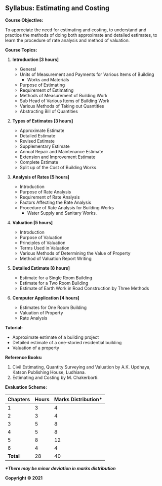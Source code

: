 ## Syllabus: Estimating and Costing

**Course Objective:**

To appreciate the need for estimating and costing, to understand and practice the methods of doing both approximate and detailed estimates, to learn the procedure of rate analysis and method of valuation.

**Course Topics:**

1. **Introduction [3 hours]**
   - General
   - Units of Measurement and Payments for Various Items of Building 
     - Works and Materials
   - Purpose of Estimating
   - Requirement of Estimating
   - Methods of Measurement of Building Work
   - Sub Head of Various Items of Building Work
   - Various Methods of Taking out Quantities
   - Abstracting Bill of Quantities

2. **Types of Estimates [3 hours]**
   - Approximate Estimate
   - Detailed Estimate
   - Revised Estimate
   - Supplementary Estimate
   - Annual Repair and Maintenance Estimate
   - Extension and Improvement Estimate
   - Complete Estimate
   - Split up of the Cost of Building Works

3. **Analysis of Rates [5 hours]**
   - Introduction
   - Purpose of Rate Analysis
   - Requirement of Rate Analysis
   - Factors Affecting the Rate Analysis
   - Procedure of Rate Analysis for Building Works 
     - Water Supply and Sanitary Works.

4. **Valuation [5 hours]**
   - Introduction
   - Purpose of Valuation
   - Principles of Valuation
   - Terms Used in Valuation
   - Various Methods of Determining the Value of Property
   - Method of Valuation Report Writing

5. **Detailed Estimate [8 hours]**
   - Estimate for a Single Room Building
   - Estimate for a Two Room Building
   - Estimate of Earth Work in Road Construction by Three Methods

6. **Computer Application [4 hours]**
   - Estimates for One Room Building
   - Valuation of Property
   - Rate Analysis

**Tutorial:**

- Approximate estimate of a building project
- Detailed estimate of a one-storied residential building
- Valuation of a property

**Reference Books:**

1. Civil Estimating, Quantity Surveying and Valuation by A.K. Updhaya, Katson Publishing House, Ludhiana.
2. Estimating and Costing by M. Chakerborti.

**Evaluation Scheme:**

| Chapters | Hours | Marks Distribution* |
|---|---|---|
| 1 | 3 | 4 |
| 2 | 3 | 4 |
| 3 | 5 | 8 |
| 4 | 5 | 8 |
| 5 | 8 | 12 |
| 6 | 4 | 4 |
| **Total** | 28 | 40 |

***\*There may be minor deviation in marks distribution***

**Copyright &copy; 2021** 
